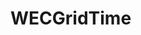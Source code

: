 # WECGridTime
<!-- 
Coordinates simulation timing across all platforms (PSS®E, PyPSA, WEC-Sim) for synchronized execution.

## Features

- Centralized time coordination
- Flexible time step intervals (5-minute to hourly)
- Automatic snapshot generation
- Pandas DatetimeIndex integration

## Basic Usage

```python
# Time manager is handled automatically by Engine
engine = wecgrid.Engine()
engine.simulate()  # Uses default 24-hour simulation with 5-minute steps

# Access time information
snapshots = engine.time.snapshots
print(f"Simulation duration: {len(snapshots)} time steps")
```

## API Reference

![mkapi](wecgrid.util.time.WECGridTime) -->
